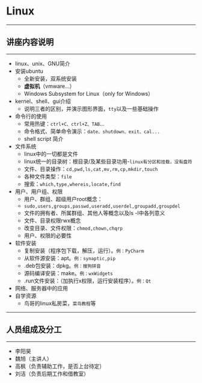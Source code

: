 # Linux
---------------
## 讲座内容说明
---------------
* linux、unix、GNU简介
* 安装ubuntu
     * 全新安装，双系统安装
     * **虚拟机**（vmware...）
     * Windows Subsystem for Linux（only for Windows）
* kernel、shell、gui介绍
     * 说明三者的区别，并演示图形界面，`tty`以及一些基础操作
* 命令行的使用
     * 常用热键：`ctrl+C、ctrl+Z、TAB`...
     * 命令格式、简单命令演示：`date、shutdown、exit、cal...`
     * shell script 简介
* 文件系统
     * linux中的一切都是文件
     * linux统一的目录树：根目录/及某些目录功用-`linux有分区和挂载，没有盘符`
     * 文件、目录操作：`cd,pwd,ls,cat,mv,rm,cp,mkdir,touch`
     * 各种文件类型：`file`
     * 搜索：`which,type,whereis,locate,find`
* 用户、用户组、权限
     * 用户、群组、超级用户root概念：
     * `sudo,users,groups,passwd,useradd,userdel,groupadd,groupdel`
     * 文件的拥有者、所属群组、其他人等概念以及ls -l中各列意义
     * 文件、目录权限rwx概念
     * 改变目录、文件权限：`chmod,chown,chqrp`
     * 用户、权限的必要性
* 软件安装
     * 复制安装（程序包下载，解压，运行）。`例：PyCharm`
     * 从软件源安装：apt。`例：synaptic,pip`
     * .deb包安装：dpkg。`例：搜狗拼音`
     * 源码编译安装：make。`例：wxWidgets`
     * .run文件安装：（加执行x权限，运行安装程序）。`例：Qt`
* 网络、服务器中的应用
* 自学资源
     * 鸟哥的linux私房菜，`菜鸟教程`等
-----------------
## 人员组成及分工
-----------------
* 李阳昊
* 魏旭（主讲人）
* 高枫（负责辅助工作，是否上台待定）
* 刘洁（负责后期工作和借教室）


